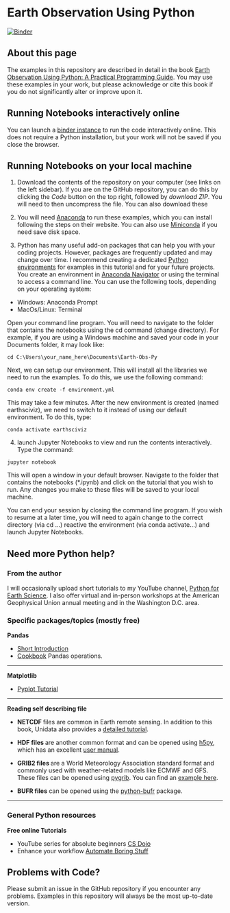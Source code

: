 # Earth Observation Using Python
[![Binder](https://mybinder.org/badge_logo.svg)](https://mybinder.org/v2/gh/resmaili/Earth-Obs-Py/HEAD)

## About this page
The examples in this repository are described in detail in the book [Earth Observation Using Python: A Practical Programming Guide](https://www.amazon.com/dp/1119606888/ref=cm_sw_em_r_mt_dp_P3MK08TP34QRQM0DV5B5). You may use these examples in your work, but please acknowledge or cite this book if you do not significantly alter or improve upon it.

## Running Notebooks interactively online
You can launch a [binder instance](https://mybinder.org/v2/gh/resmaili/Earth-Obs-Py/HEAD) to run the code interactively online. This does not require a Python installation, but your work will not be saved if you close the browser.

## Running Notebooks on your local machine
1. Download the contents of the repository on your computer (see links on the left sidebar). If you are on the GitHub repository, you can do this by clicking the *Code* button on the top right, followed by *download ZIP*. You will need to then uncompress the file. You can also download these

2. You will need [Anaconda](https://www.anaconda.com/) to run these examples, which you can install following the steps on their website. You can also use [Miniconda](https://docs.conda.io/en/latest/miniconda.html) if you need save disk space.

3. Python has many useful add-on packages that can help you with your coding projects. However, packages are frequently updated and may change over time. I recommend creating a dedicated [Python environments](https://conda.io/projects/conda/en/latest/user-guide/tasks/manage-environments.html) for examples in this tutorial and for your future projects. You create an environment in [Anaconda Navigator](https://docs.anaconda.com/anaconda/navigator/) or using the terminal to access a command line. You can use the following tools, depending on your operating system:
* Windows: Anaconda Prompt
* MacOs/Linux: Terminal

Open your command line program. You will need to navigate to the folder that contains the notebooks using the cd command (change directory). For example, if you are using a Windows machine and saved your code in your Documents folder, it may look like:

```
cd C:\Users\your_name_here\Documents\Earth-Obs-Py
```

Next, we can setup our environment. This will install all the libraries we need to run the examples. To do this, we use the following command:

```
conda env create -f environment.yml
```
This may take a few minutes. After the new environment is created (named earthsciviz), we need to switch to it instead of using our default environment. To do this, type:

```
conda activate earthsciviz
```

4. launch Jupyter Notebooks to view and run the contents interactively. Type the command:

```
jupyter notebook
```

This will open a window in your default browser. Navigate to the folder that contains the notebooks (*.ipynb) and click on the tutorial that you wish to run. Any changes you make to these files will be saved to your local machine.

You can end your session by closing the command line program. If you wish to resume at a later time, you will need to again change to the correct directory (via cd ...) reactive the environment (via conda activate...) and launch Jupyter Notebooks.

## Need more Python help?
### From the author
I will occasionally upload short tutorials to my YouTube channel, [Python for Earth Science](https://www.youtube.com/channel/UCGa4rhczYNTGBYIMxmR8nHg). I also offer virtual and in-person workshops at the American Geophysical Union annual meeting and in the Washington D.C. area.

### Specific packages/topics (mostly free)
<b> Pandas </b>
* [Short Introduction](https://pandas.pydata.org/pandas-docs/stable/getting_started/10min.html)
* [Cookbook](https://pandas.pydata.org/pandas-docs/stable/user_guide/cookbook.html#cookbook) Pandas operations.

---
<b> Matplotlib </b>
* [Pyplot Tutorial](https://matplotlib.org/3.1.1/tutorials/introductory/pyplot.html)

---
<b> Reading self describing file </b>
* <b> NETCDF </b> files are common in Earth remote sensing. In addition to this book, Unidata also provides a [detailed tutorial](https://unidata.github.io/netcdf4-python/netCDF4/index.html).
* <b> HDF files </b> are another common format and can be opened using [h5py](https://www.h5py.org/), which has an excellent [user manual](http://docs.h5py.org/en/stable/).
* <b> GRIB2 files </b> are a World Meteorology Association standard format and commonly used with weather-related models like ECMWF and GFS. These files can be opened using [pygrib](https://github.com/jswhit/pygrib). You can find an [example here](https://jswhit.github.io/pygrib/docs/).

* <b>BUFR files</b> can be opened using the [python-bufr](https://github.com/pytroll/python-bufr) package.
---    

### General Python resources   

<b> Free online Tutorials</b>
   * YouTube series for absolute beginners [CS Dojo](https://www.youtube.com/watch?v=Z1Yd7upQsXY&list=PLBZBJbE_rGRWeh5mIBhD-hhDwSEDxogDg)
   * Enhance your workflow [Automate Boring Stuff](https://automatetheboringstuff.com/)

## Problems with Code?
Please submit an issue in the GitHub repository if you encounter any problems. Examples in this repository will always be the most up-to-date version.
